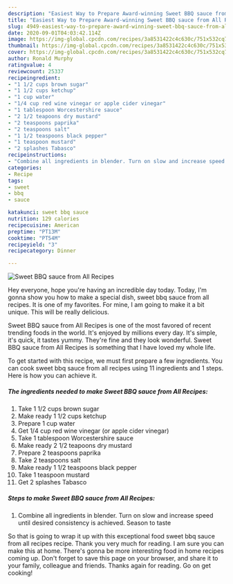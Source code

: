 ```yaml
---
description: "Easiest Way to Prepare Award-winning Sweet BBQ sauce from All Recipes"
title: "Easiest Way to Prepare Award-winning Sweet BBQ sauce from All Recipes"
slug: 4949-easiest-way-to-prepare-award-winning-sweet-bbq-sauce-from-all-recipes
date: 2020-09-01T04:03:42.114Z
image: https://img-global.cpcdn.com/recipes/3a8531422c4c630c/751x532cq70/sweet-bbq-sauce-from-all-recipes-recipe-main-photo.jpg
thumbnail: https://img-global.cpcdn.com/recipes/3a8531422c4c630c/751x532cq70/sweet-bbq-sauce-from-all-recipes-recipe-main-photo.jpg
cover: https://img-global.cpcdn.com/recipes/3a8531422c4c630c/751x532cq70/sweet-bbq-sauce-from-all-recipes-recipe-main-photo.jpg
author: Ronald Murphy
ratingvalue: 4
reviewcount: 25337
recipeingredient:
- "1 1/2 cups brown sugar"
- "1 1/2 cups ketchup"
- "1 cup water"
- "1/4 cup red wine vinegar or apple cider vinegar"
- "1 tablespoon Worcestershire sauce"
- "2 1/2 teapoons dry mustard"
- "2 teaspoons paprika"
- "2 teaspoons salt"
- "1 1/2 teaspoons black pepper"
- "1 teaspoon mustard"
- "2 splashes Tabasco"
recipeinstructions:
- "Combine all ingredients in blender. Turn on slow and increase speed until desired consistency is achieved. Season to taste"
categories:
- Recipe
tags:
- sweet
- bbq
- sauce

katakunci: sweet bbq sauce 
nutrition: 129 calories
recipecuisine: American
preptime: "PT13M"
cooktime: "PT54M"
recipeyield: "3"
recipecategory: Dinner

---
```



![Sweet BBQ sauce from All Recipes](https://img-global.cpcdn.com/recipes/3a8531422c4c630c/751x532cq70/sweet-bbq-sauce-from-all-recipes-recipe-main-photo.jpg)

Hey everyone, hope you're having an incredible day today. Today, I'm gonna show you how to make a special dish, sweet bbq sauce from all recipes. It is one of my favorites. For mine, I am going to make it a bit unique. This will be really delicious.

Sweet BBQ sauce from All Recipes is one of the most favored of recent trending foods in the world. It's enjoyed by millions every day. It's simple, it's quick, it tastes yummy. They're fine and they look wonderful. Sweet BBQ sauce from All Recipes is something that I have loved my whole life.




To get started with this recipe, we must first prepare a few ingredients. You can cook sweet bbq sauce from all recipes using 11 ingredients and 1 steps. Here is how you can achieve it.

<!--inarticleads1-->

##### The ingredients needed to make Sweet BBQ sauce from All Recipes:

1. Take 1 1/2 cups brown sugar
1. Make ready 1 1/2 cups ketchup
1. Prepare 1 cup water
1. Get 1/4 cup red wine vinegar (or apple cider vinegar)
1. Take 1 tablespoon Worcestershire sauce
1. Make ready 2 1/2 teapoons dry mustard
1. Prepare 2 teaspoons paprika
1. Take 2 teaspoons salt
1. Make ready 1 1/2 teaspoons black pepper
1. Take 1 teaspoon mustard
1. Get 2 splashes Tabasco




<!--inarticleads2-->

##### Steps to make Sweet BBQ sauce from All Recipes:

1. Combine all ingredients in blender. Turn on slow and increase speed until desired consistency is achieved. Season to taste




So that is going to wrap it up with this exceptional food sweet bbq sauce from all recipes recipe. Thank you very much for reading. I am sure you can make this at home. There's gonna be more interesting food in home recipes coming up. Don't forget to save this page on your browser, and share it to your family, colleague and friends. Thanks again for reading. Go on get cooking!
